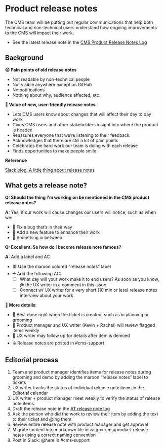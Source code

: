 # Product release notes

The CMS team will be putting out regular communications that help both technical and non-technical users understand how ongoing improvements to the CMS will impact their work.

* See the latest release note in the [CMS Product Release Notes Log](https://github.com/department-of-veterans-affairs/va.gov-cms/tree/master/product-release-notes)

## Background

**😣 Pain points of old release notes**

* Not readable by non-technical people
* Not visible anywhere except on GitHub
* No notifications
* Nothing about why, audience affected, etc.

**🍩 Value of new, user-friendly release notes**

* Lets CMS users know about changes that will affect their day to day work
* Gives CMS users and other stakeholders insight into where the product is headed
* Reassures everyone that we’re listening to their feedback
* Acknowledges that there are still a lot of pain points
* Celebrates the hard work our team is doing with each release
* Finds opportunities to make people smile

**Reference**

[Slack blog: A little thing about release notes](https://slackhq.com/a-little-thing-about-release-notes)

## What gets a release note?

**Q: Should the thing I'm working on be mentioned in the CMS product release notes?**

**A:** Yes, if our work will cause changes our users will notice, such as when we:

* 🐛 Fix a bug that’s in their way
* 🎁 Add a new feature to enhance their work
* 🦆 Something in between

**Q: Excellent. So how do I become release note famous?**

**A:** Add a label and AC

* 🟥 Use the maroon colored "release notes" label
* ➕ Add the following AC: 
  * [ ] What day will your work make it to end users? As soon as you know, @ the UX writer in a comment in this issue
  * [ ] Connect w/ UX writer for a very short \(10 min or less\) release notes interview about your work 

**👀 More details:**

* 🧹 Best done right when the ticket is created, such as in planning or grooming
* 📎 Product manager and UX writer \(Kevin + Rachel\) will review flagged items weekly
* 💎 UX writer may follow up for details after item is demoed
* ⛵️ Release notes are posted in \#cms-support

## Editorial process

1. Team and product manager identifies items for release notes during grooming and demo by adding the maroon “release notes” label to tickets
2. UX writer tracks the status of individual release note items in the Editorial calendar
3. UX writer + product manager meet weekly to verify the status of release note items
4. Draft the release note in the [AT release note log](https://airtable.com/tblulo3XrMLuh4N0l/viwL2poNtFAZMeS6Z?blocks=hide)
5. Ask the person who did the work to review their item by adding the text to their ticket and @ing them.
6. Review entire release note with product manager and get approval
7. Migrate content into markdown file in va.gov-cms/product-release-notes using a correct naming convention
8. Post in Slack: @here in \#cms-support

